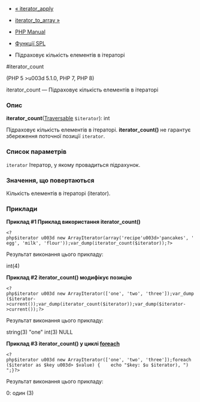 - [« iterator_apply](function.iterator-apply.md)
- [iterator_to_array »](function.iterator-to-array.md)

- [PHP Manual](index.md)
- [Функції SPL](ref.spl.md)
- Підраховує кількість елементів в ітераторі

#iterator_count

(PHP 5 \>u003d 5.1.0, PHP 7, PHP 8)

iterator_count — Підраховує кількість елементів в ітераторі

### Опис

**iterator_count**([Traversable](class.traversable.md) `$iterator`):
int

Підраховує кількість елементів в ітераторі. **iterator_count()** не
гарантує збереження поточної позиції `iterator`.

### Список параметрів

`iterator`
Ітератор, у якому провадиться підрахунок.

### Значення, що повертаються

Кількість елементів в ітераторі (iterator).

### Приклади

**Приклад #1 Приклад використання **iterator_count()****

` <?php$iterator u003d new ArrayIterator(array('recipe'u003d>'pancakes', 'egg', 'milk', 'flour'));var_dump(iterator_count($iterator));?> `

Результат виконання цього прикладу:

int(4)

**Приклад #2 **iterator_count()** модифікує позицію**

` <?php$iterator u003d new ArrayIterator(['one', 'two', 'three']);var_dump($iterator->current());var_dump(iterator_count($iterator));var_dump($iterator- >current());?> `

Результат виконання цього прикладу:

string(3) "one"
int(3)
NULL

**Приклад #3 **iterator_count()** у циклі
[foreach](control-structures.foreach.md)**

` <?php$iterator u003d new ArrayIterator(['one', 'two', 'three']);foreach ($iterator as $key u003d> $value) {    echo "$key: $u $iterator), ")
";}?> `

Результат виконання цього прикладу:

0: один (3)
